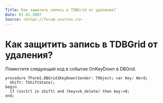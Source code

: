 ```yaml
---
Title: Как защитить запись в TDBGrid от удаления?
Date: 01.01.2007
Source: <https://forum.sources.ru>
---
```



Как защитить запись в TDBGrid от удаления?
==========================================

Поместите следующий код в событие OnKeyDown в DBGrid.

    procedure TForm1.DBGrid1KeyDown(Sender: TObject; var Key: Word; 
      Shift: TShiftState); 
    begin 
      if (ssctrl in shift) and (key=vk_delete) then key:=0; 
    end;

